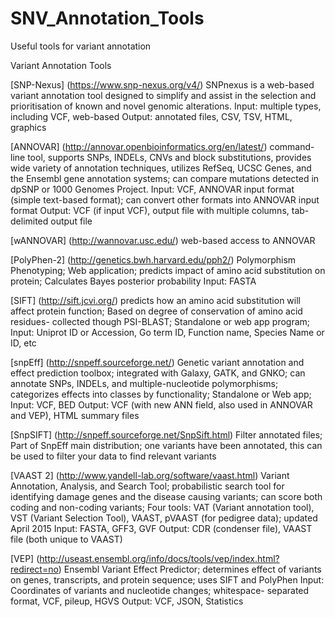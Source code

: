 # SNV_Annotation_Tools
Useful tools for variant annotation

Variant Annotation Tools

[SNP-Nexus] (https://www.snp-nexus.org/v4/)
SNPnexus is a web-based variant annotation tool designed to simplify and assist in the selection and prioritisation of known and novel genomic alterations.
Input: multiple types, including VCF, web-based
Output: annotated files, CSV, TSV, HTML, graphics

[ANNOVAR] (http://annovar.openbioinformatics.org/en/latest/)
command-line tool, supports SNPs, INDELs, CNVs and block substitutions, provides wide variety of annotation techniques, utilizes RefSeq, UCSC Genes, and the Ensembl gene annotation systems; can compare mutations detected in dpSNP or 1000 Genomes Project.
Input: VCF, ANNOVAR input format (simple text-based format); can convert other formats into ANNOVAR input format
Output: VCF (if input VCF), output file with multiple columns, tab-delimited output file

[wANNOVAR] (http://wannovar.usc.edu/)
web-based access to ANNOVAR

[PolyPhen-2] (http://genetics.bwh.harvard.edu/pph2/)
Polymorphism Phenotyping; Web application; predicts impact of amino acid substitution on protein; Calculates Bayes posterior probability
Input: FASTA

[SIFT] (http://sift.jcvi.org/)
predicts how an amino acid substitution will affect protein function; Based on degree of conservation of amino acid residues- collected though PSI-BLAST; Standalone or web app program;
Input: Uniprot ID or Accession, Go term ID, Function name, Species Name or ID, etc

[snpEff] (http://snpeff.sourceforge.net/)
Genetic variant annotation and effect prediction toolbox; integrated with Galaxy, GATK, and GNKO; can annotate SNPs, INDELs, and multiple-nucleotide polymorphisms; categorizes effects into classes by functionality; Standalone or Web app;
Input: VCF, BED
Output: VCF (with new ANN field, also used in ANNOVAR and VEP), HTML summary files

[SnpSIFT] (http://snpeff.sourceforge.net/SnpSift.html)
Filter annotated files; Part of SnpEff main distribution; one variants have been annotated, this can be used to filter your data to find relevant variants

[VAAST 2] (http://www.yandell-lab.org/software/vaast.html)
Variant Annotation, Analysis, and Search Tool; probabilistic search tool for identifying damage genes and the disease causing variants; can score both coding and non-coding variants; Four tools: VAT (Variant annotation tool), VST (Variant Selection Tool), VAAST, pVAAST (for pedigree data); updated April 2015
Input: FASTA, GFF3, GVF
Output: CDR (condenser file), VAAST file (both unique to VAAST)

[VEP] (http://useast.ensembl.org/info/docs/tools/vep/index.html?redirect=no)
Ensembl Variant Effect Predictor; determines effect of variants on genes, transcripts, and protein sequence; uses SIFT and PolyPhen
Input: Coordinates of variants and nucleotide changes; whitespace- separated format, VCF, pileup, HGVS
Output: VCF, JSON, Statistics
